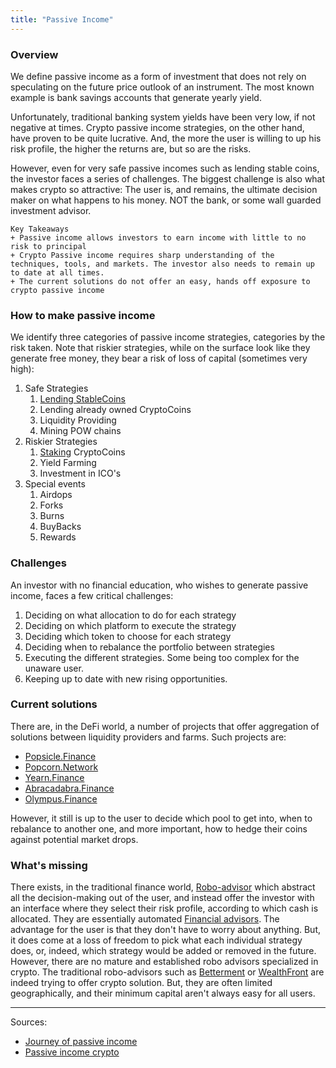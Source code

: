 ```yaml
---
title: "Passive Income"
---
```


### Overview
We define passive income as a form of investment that does not rely on speculating on the future price outlook of an instrument.
The most known example is bank savings accounts that generate yearly yield.

Unfortunately, traditional banking system yields have been very low, if not negative at times.
Crypto passive income strategies, on the other hand, have proven to be quite lucrative. And, the more the user is willing to up his risk profile, the higher the returns are, but so are the risks.

However, even for very safe passive incomes such as lending stable coins, the investor faces a series of challenges.
The biggest challenge is also what makes crypto so attractive: The user is, and remains, the ultimate decision maker on what happens to his money. NOT the bank, or some wall guarded investment advisor.

```
Key Takeaways
+ Passive income allows investors to earn income with little to no risk to principal
+ Crypto Passive income requires sharp understanding of the techniques, tools, and markets. The investor also needs to remain up to date at all times.
+ The current solutions do not offer an easy, hands off exposure to crypto passive income
```


### How to make passive income
We identify three categories of passive income strategies, categories by the risk taken. Note that riskier strategies, while on the surface look like they generate free money, they bear a risk of loss of capital (sometimes very high):
1. Safe Strategies
	1. [Lending StableCoins](Lending%20StableCoins.md)
	2. Lending already owned CryptoCoins
	3. Liquidity Providing
	4. Mining POW chains
2. Riskier Strategies
	1. [Staking](Staking.md) CryptoCoins
	2. Yield Farming
	3. Investment in ICO's
3. Special events
	1. Airdops
	2. Forks
	3. Burns
	4. BuyBacks
	5. Rewards

### Challenges
An investor with no financial education, who wishes to generate passive income,  faces a few critical challenges:
1. Deciding on what allocation to do for each strategy
2. Deciding on which platform to execute the strategy
3. Deciding which token to choose for each strategy
4. Deciding when to rebalance the portfolio between strategies
5. Executing the different strategies. Some being too complex for the unaware user.
6. Keeping up to date with new rising opportunities.

### Current solutions
There are, in the DeFi world, a number of projects that offer aggregation of solutions between liquidity providers and farms. Such projects are:
+ [Popsicle.Finance](Popsicle.Finance.md)
+ [Popcorn.Network](Popcorn.Network.md)
+ [Yearn.Finance](Yearn.Finance.md)
+ [Abracadabra.Finance](Abracadabra.Finance.md)
+ [Olympus.Finance](Olympus.Finance.md)


However, it still is up to the user to decide which pool to get into, when to rebalance to another one, and more important, how to hedge their coins against potential market drops.

### What's missing
There exists, in the traditional finance world, [Robo-advisor](notes/Passive%20Income/Robo-advisor.md) which abstract all the decision-making out of the user, and instead offer the investor with an interface where they select their risk profile, according to which cash is allocated.
They are essentially automated [Financial advisors](notes/Passive%20Income/Financial%20advisors.md).
The advantage for the user is that they don't have to worry about anything.
But, it does come at a loss of freedom to pick what each individual strategy does, or, indeed, which strategy would be added or removed in the future.
However, there are no mature and established robo advisors specialized in crypto.
The traditional robo-advisors such as [Betterment](notes/Passive%20Income/Betterment.md) or [WealthFront](https://www.wealthfront.com) are indeed trying to offer crypto solution.
But, they are often limited geographically, and their minimum capital aren't always easy for all users.

----

Sources:
+ [Journey of passive income](https://medium.com/@raffaelarein/my-journey-to-creating-passive-income-with-crypto-top-five-lessons-d29325d4a72f)
+ [Passive income crypto](https://www.withvincent.com/articles/passive-income-cryptocurrency)
